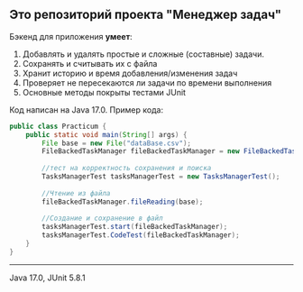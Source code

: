 ## Это репозиторий проекта "Менеджер задач"  

Бэкенд для приложения **умеет**:
1. Добавлять и удалять простые и сложные (составные) задачи. 
2. Сохранять и считывать их с файла
3. Хранит историю и время добавления/изменения задач
4. Проверяет не пересекаются ли задачи по времени выполнения
5. Основные методы покрыты тестами JUnit

Код написан на Java 17.0. Пример кода:
```java
public class Practicum {
    public static void main(String[] args) {
        File base = new File("dataBase.csv");
        FileBackedTaskManager fileBackedTaskManager = new FileBackedTaskManager().loadFromFile(base);
        
        //тест на корректность сохранения и поиска
        TasksManagerTest tasksManagerTest = new TasksManagerTest(); 
        
        //Чтение из файла
        fileBackedTaskManager.fileReading(base);
         
        //Создание и сохранение в файл
        tasksManagerTest.start(fileBackedTaskManager);
        tasksManagerTest.CodeTest(fileBackedTaskManager);
    }
}
```
---------------------------
Java 17.0, JUnit 5.8.1

